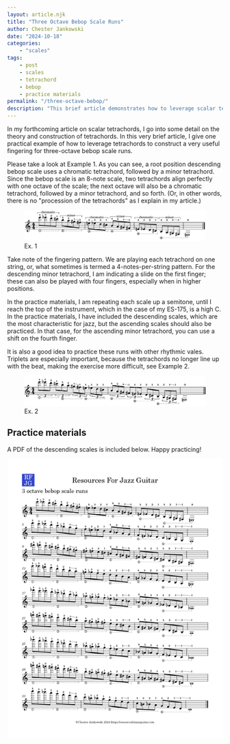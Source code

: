 ```yaml
---
layout: article.njk
title: "Three Octave Bebop Scale Runs"
author: Chester Jankowski
date: "2024-10-18"
categories:
    - "scales"
tags:
    - post
    - scales
    - tetrachord
    - bebop
    - practice materials
permalink: "/three-octave-bebop/"
description: "This brief article demonstrates how to leverage scalar tetrachords to construct a useful fingering pattern for three-octave runs of the bebop scale. The article includes a PDF of practice materials."
---
```


In my forthcoming article on scalar tetrachords, I go into some detail on the theory and construction of tetrachords. In this very brief article, I give one practical example of how to leverage tetrachords to construct a very useful fingering for three-octave bebop scale runs.

Please take a look at Example 1. As you can see, a root position descending bebop scale uses a chromatic tetrachord, followed by a minor tetrachord. Since the bebop scale is an 8-note scale, two tetrachords align perfectly with one octave of the scale; the next octave will also be a chromatic tetrachord, followed by a minor tetrachord, and so forth. (Or, in other words, there is no "procession of the tetrachords" as I explain in my article.) 

<figure><img src="bebop-tetrachords.png" alt="3 octaves of the bebop scale, with tetrachords labeled."><figcaption></figcaption>Ex. 1</figure>

Take note of the fingering pattern. We are playing each tetrachord on one string, or, what sometimes is termed a 4-notes-per-string pattern. For the descending minor tetrachord, I am indicating a slide on the first finger; these can also be played with four fingers, especially when in higher positions.

In the practice materials, I am repeating each scale up a semitone, until I reach the top of the instrument, which in the case of my ES-175, is a high C. In the practice materials, I have included the descending scales, which are the most characteristic for jazz, but the ascending scales should also be practiced. In that case, for the ascending minor tetrachord, you can use a shift on the fourth finger.

It is also a good idea to practice these runs with other rhythmic vales. Triplets are especially important, because the tetrachords no longer line up with the beat, making the exercise more difficult, see Example 2.

<figure><img src="in-triplets.png" alt="3 octaves of the bebop scale in triplets."><figcaption></figcaption>Ex. 2</figure>

## Practice materials

A PDF of the descending scales is included below. Happy practicing!

<a href="/assets/RFJG-3-octave-bebop.pdf"><img class="img-small" alt="PDF tumbnail" src="RFJG-3-octave-bebop.png" max-width="25%"></a>
